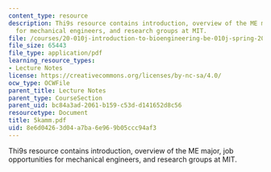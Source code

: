 ```yaml
---
content_type: resource
description: Thi9s resource contains introduction, overview of the ME major, job opportunities
  for mechanical engineers, and research groups at MIT.
file: /courses/20-010j-introduction-to-bioengineering-be-010j-spring-2006/8e6d04263d04a7ba6e969b05ccc94af3_5kamm.pdf
file_size: 65443
file_type: application/pdf
learning_resource_types:
- Lecture Notes
license: https://creativecommons.org/licenses/by-nc-sa/4.0/
ocw_type: OCWFile
parent_title: Lecture Notes
parent_type: CourseSection
parent_uid: bc84a3ad-2061-b159-c53d-d141652d8c56
resourcetype: Document
title: 5kamm.pdf
uid: 8e6d0426-3d04-a7ba-6e96-9b05ccc94af3
---
```

Thi9s resource contains introduction, overview of the ME major, job opportunities for mechanical engineers, and research groups at MIT.